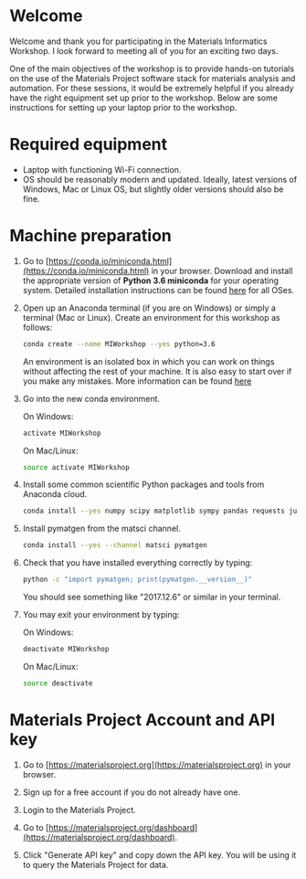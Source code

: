 # Welcome

Welcome and thank you for participating in the Materials Informatics Workshop. 
I look forward to meeting all of you for an exciting two days.

One of the main objectives of the workshop is to provide hands-on tutorials on 
the use of the Materials Project software stack for materials analysis and 
automation. For these sessions, it would be extremely helpful if you already 
have the right equipment set up prior to the workshop. Below are some
instructions for setting up your laptop prior to the workshop.

# Required equipment

* Laptop with functioning Wi-Fi connection.
* OS should be reasonably modern and updated. Ideally, latest versions of 
  Windows, Mac or Linux OS, but slightly older versions should also be fine.

# Machine preparation

1. Go to [https://conda.io/miniconda.html](https://conda.io/miniconda.html) 
   in your browser. Download and install the appropriate version of 
   **Python 3.6 miniconda** for your operating system. Detailed installation
   instructions can be found [here](https://conda.io/docs/user-guide/install/index.html) 
   for all OSes.

2. Open up an Anaconda terminal (if you are on Windows) or simply a terminal 
   (Mac or Linux). Create an environment for this workshop as follows:
   ```bash
   conda create --name MIWorkshop --yes python=3.6
   ```
   An environment is an isolated box in which you can work on things without
   affecting the rest of your machine. It is also easy to start over if you make
   any mistakes. More information can be found
   [here](https://conda.io/miniconda.html)

3. Go into the new conda environment.

   On Windows:
   ```bash
   activate MIWorkshop
   ```
   
   On Mac/Linux:
   ```bash
   source activate MIWorkshop
   ```

4. Install some common scientific Python packages and tools from Anaconda cloud.

   ```bash
   conda install --yes numpy scipy matplotlib sympy pandas requests jupyter git
   ```

5. Install pymatgen from the matsci channel.

   ```bash
   conda install --yes --channel matsci pymatgen
   ```

6. Check that you have installed everything correctly by typing:

   ```bash
   python -c "import pymatgen; print(pymatgen.__version__)"
   ```

   You should see something like "2017.12.6" or similar in your terminal.

7. You may exit your environment by typing:

   On Windows:
   ```bash
   deactivate MIWorkshop
   ```

   On Mac/Linux:
   ```bash
   source deactivate
   ```
   
# Materials Project Account and API key

1. Go to [https://materialsproject.org](https://materialsproject.org) in your
   browser.

2. Sign up for a free account if you do not already have one.

3. Login to the Materials Project.

4. Go to [https://materialsproject.org/dashboard](https://materialsproject.org/dashboard).

5. Click "Generate API key" and copy down the API key. You will be using it to
   query the Materials Project for data.